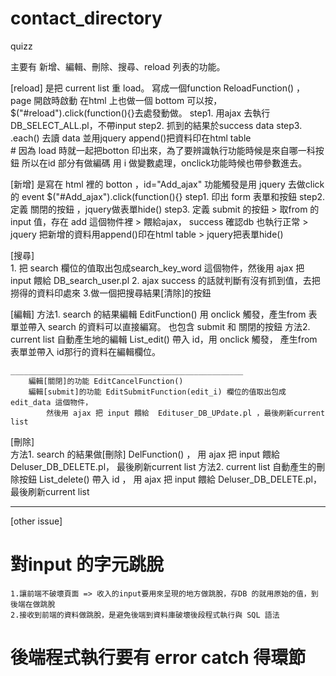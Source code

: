# contact_directory
quizz

主要有  新增、編輯、刪除、搜尋、reload 列表的功能。


[reload] 是把 current list 重 load。
寫成一個function ReloadFunction() ，page 開啟時啟動
在html 上也做一個 bottom 可以按，
    $("#reload").click(function(){}去處發動做。
	step1. 用ajax 去執行 DB_SELECT_ALL.pl，不帶input
	step2. 抓到的結果於success data
	step3. .each() 去讀 data 並用jquery append()把資料印在html  table	
	# 因為 load 時就一起把botton 印出來，為了要辨識執行功能時候是來自哪一科按鈕
	所以在id 部分有做編碼 用 i 做變數處理，onclick功能時候也帶參數進去。
	
[新增] 是寫在 html 裡的 botton  ，id="Add_ajax"
功能觸發是用 jquery 去做click 的 event
	$("#Add_ajax").click(function(){}
   step1.  印出 form 表單和按鈕
   step2.  定義 關閉的按鈕  ，jquery做表單hide()
   step3.  定義 submit 的按鈕
				> 取from 的 input 值，存在 add 這個物件裡
				> 餵給ajax， success 確認db 也執行正常
				> jquery 把新增的資料用append()印在html  table
				> jquery把表單hide()
				
[搜尋] 	 
	1.  把 search 欄位的值取出包成search_key_word 這個物件，然後用 ajax 把 input 餵給 DB_search_user.pl
	2.  ajax success 的話就判斷有沒有抓到值，去把撈得的資料印處來 
	3.做一個把搜尋結果[清除]的按鈕
			
[編輯] 
	方法1. search 的結果編輯  EditFunction() 用 onclick 觸發，產生from 表單並帶入 search 的資料可以直接編寫。
			也包含 submit 和 關閉的按鈕
	方法2. current list 自動產生地的編輯  List_edit() 帶入 id，用 onclick 觸發，
	        產生from 表單並帶入 id那行的資料在編輯欄位。
	
	____________________________________________________
		編輯[關閉]的功能 EditCancelFunction()
		編輯[submit]的功能 EditSubmitFunction(edit_i) 欄位的值取出包成edit_data 這個物件，
			然後用 ajax 把 input 餵給  Edituser_DB_UPdate.pl ，最後刷新current list

[刪除]  
	方法1. search 的結果做[刪除] DelFunction() 	，
	       用 ajax 把 input 餵給  Deluser_DB_DELETE.pl，
		   最後刷新current list
	方法2. current list 自動產生的刪除按鈕  List_delete() 帶入 id ，
	       用 ajax 把 input 餵給  Deluser_DB_DELETE.pl， 
	       最後刷新current list
_________________________________________________				
[other issue]

# 對input 的字元跳脫
	1.讓前端不破壞頁面 => 收入的input要用來呈現的地方做跳脫，存DB 的就用原始的值，到後端在做跳脫
	2.接收到前端的資料做跳脫，是避免後端到資料庫破壞後段程式執行與 SQL 語法
	
# 後端程式執行要有 error catch 得環節	

